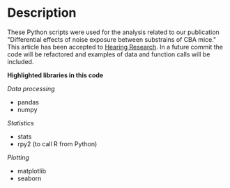 # Description
These Python scripts were used for the analysis related to our publication "Differential effects of noise exposure between substrains of CBA mice." This article has been accepted to [Hearing Research](https://www.sciencedirect.com/journal/hearing-research). In a future commit the code will be refactored and examples of data and function calls will be included.

**Highlighted libraries in this code**

_Data processing_
- pandas
- numpy

_Statistics_
- stats
- rpy2  (to call R from Python)

_Plotting_
- matplotlib
- seaborn
